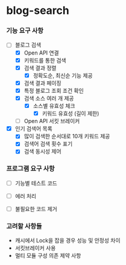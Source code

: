 # blog-search


### 기능 요구 사항
- [ ] 블로그 검색
    - [X] Open API 연결
    - [X] 키워드를 통한 검색
    - [X] 검색 결과 정렬
        - [X] 정확도순, 최신순 기능 제공
    - [X] 검색 결과 페이징
    - [X] 특정 블로그 조회 조건 확인
    - [X] 검색 소스 여러 개 제공
        - [X] 소스별 유효성 체크
            - [X] 키워드 유효성 (길이 제한)
    - [ ] Open API 서킷 브레이커
- [X] 인기 검색어 목록
    - [X] 많이 검색한 순서대로 10개 키워드 제공
    - [X] 검색어 검색 횟수 표기
    - [X] 검색 동시성 제어

### 프로그램 요구 사항
- [ ] 기능별 테스트 코드
- [ ] 에러 처리
- [ ] 불필요한 코드 제거


### 고려할 사항들
- 캐시에서 Lock을 잡을 경우 성능 및 안정성 차이
- 서킷브레이커 사용
- 멀티 모듈 구성 의존 제약 사항
